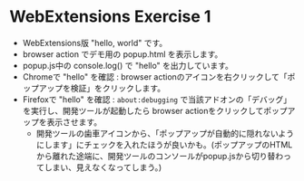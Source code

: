 # WebExtensions Exercise 1

- WebExtensions版 "hello, world" です。
- browser action でデモ用の popup.html を表示します。
- popup.js中の console.log() で "hello" を出力しています。
- Chromeで "hello" を確認 : browser actionのアイコンを右クリックして「ポップアップを検証」をクリックします。
- Firefoxで "hello" を確認 : `about:debugging` で当該アドオンの「デバッグ」を実行し、開発ツールが起動したら browser actionをクリックしてポップアップを表示させます。
  - 開発ツールの歯車アイコンから、「ポップアップが自動的に隠れないようにします」にチェックを入れたほうが良いかも。(ポップアップのHTMLから離れた途端に、開発ツールのコンソールがpopup.jsから切り替わってしまい、見えなくなってしまう。)

